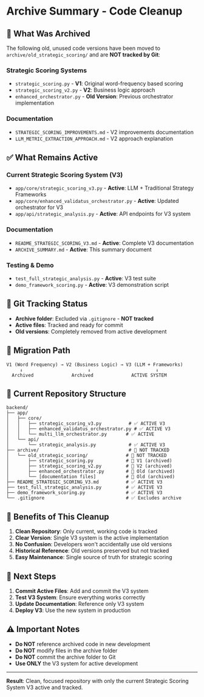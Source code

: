 # Archive Summary - Code Cleanup

## 🧹 **What Was Archived**

The following old, unused code versions have been moved to `archive/old_strategic_scoring/` and are **NOT tracked by Git**:

### **Strategic Scoring Systems**
- `strategic_scoring.py` - **V1**: Original word-frequency based scoring
- `strategic_scoring_v2.py` - **V2**: Business logic approach
- `enhanced_orchestrator.py` - **Old Version**: Previous orchestrator implementation

### **Documentation**
- `STRATEGIC_SCORING_IMPROVEMENTS.md` - V2 improvements documentation
- `LLM_METRIC_EXTRACTION_APPROACH.md` - V2 approach explanation

## ✅ **What Remains Active**

### **Current Strategic Scoring System (V3)**
- `app/core/strategic_scoring_v3.py` - **Active**: LLM + Traditional Strategy Frameworks
- `app/core/enhanced_validatus_orchestrator.py` - **Active**: Updated orchestrator for V3
- `app/api/strategic_analysis.py` - **Active**: API endpoints for V3 system

### **Documentation**
- `README_STRATEGIC_SCORING_V3.md` - **Active**: Complete V3 documentation
- `ARCHIVE_SUMMARY.md` - **Active**: This summary document

### **Testing & Demo**
- `test_full_strategic_analysis.py` - **Active**: V3 test suite
- `demo_framework_scoring.py` - **Active**: V3 demonstration script

## 🚫 **Git Tracking Status**

- **Archive folder**: Excluded via `.gitignore` - **NOT tracked**
- **Active files**: Tracked and ready for commit
- **Old versions**: Completely removed from active development

## 🔄 **Migration Path**

```
V1 (Word Frequency) → V2 (Business Logic) → V3 (LLM + Frameworks)
     ↓                        ↓                        ↓
  Archived              Archived              ACTIVE SYSTEM
```

## 📁 **Current Repository Structure**

```
backend/
├── app/
│   ├── core/
│   │   ├── strategic_scoring_v3.py          # ✅ ACTIVE V3
│   │   ├── enhanced_validatus_orchestrator.py # ✅ ACTIVE V3
│   │   └── multi_llm_orchestrator.py       # ✅ ACTIVE
│   └── api/
│       └── strategic_analysis.py            # ✅ ACTIVE V3
├── archive/                                 # 🚫 NOT TRACKED
│   └── old_strategic_scoring/              # 🚫 NOT TRACKED
│       ├── strategic_scoring.py            # 🚫 V1 (archived)
│       ├── strategic_scoring_v2.py         # 🚫 V2 (archived)
│       ├── enhanced_orchestrator.py        # 🚫 Old (archived)
│       └── [documentation files]           # 🚫 Old (archived)
├── README_STRATEGIC_SCORING_V3.md          # ✅ ACTIVE V3
├── test_full_strategic_analysis.py         # ✅ ACTIVE V3
├── demo_framework_scoring.py               # ✅ ACTIVE V3
└── .gitignore                              # ✅ Excludes archive
```

## 🎯 **Benefits of This Cleanup**

1. **Clean Repository**: Only current, working code is tracked
2. **Clear Version**: Single V3 system is the active implementation
3. **No Confusion**: Developers won't accidentally use old versions
4. **Historical Reference**: Old versions preserved but not tracked
5. **Easy Maintenance**: Single source of truth for strategic scoring

## 🚀 **Next Steps**

1. **Commit Active Files**: Add and commit the V3 system
2. **Test V3 System**: Ensure everything works correctly
3. **Update Documentation**: Reference only V3 system
4. **Deploy V3**: Use the new system in production

## ⚠️ **Important Notes**

- **Do NOT** reference archived code in new development
- **Do NOT** modify files in the archive folder
- **Do NOT** commit the archive folder to Git
- **Use ONLY** the V3 system for active development

---

**Result**: Clean, focused repository with only the current Strategic Scoring System V3 active and tracked.
